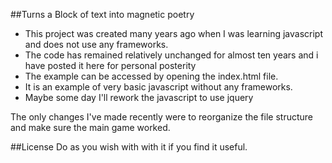##Turns a Block of text into magnetic poetry


* This project was created many years ago when I was learning javascript and does not use any frameworks. 
* The code has remained relatively unchanged for almost ten years and i have posted it here for personal posterity
* The example can be accessed by opening the index.html file. 
* It is an example of very basic javascript without any frameworks.
* Maybe some day I'll rework the javascript to use jquery

The only changes I've made recently were to reorganize the file structure and make sure the main game worked. 

##License
Do as you wish with with it if you find it useful.   
